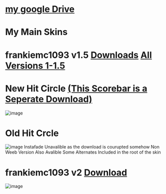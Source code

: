 # [my google Drive](https://drive.google.com/drive/folders/1ekRWLnVyYvitC5rauGxj23_P5Yi3B32-)

# My Main Skins
# frankiemc1093 v1.5 [Downloads](https://drive.google.com/drive/u/0/folders/1T1EpLRKYwOXufhaqSjeMmd3NJADQ2Hge) [All Versions 1-1.5](https://drive.google.com/drive/u/0/folders/1YVwn7imt80GSZkNeQhJ8B_N7os745Uvk)

# New Hit Circle [(This Scorebar is a Seperate Download)](https://drive.google.com/drive/u/0/folders/11jYanPIhtsl3r5OFp-Q-H0SS90LVoj_B)
![image](https://github.com/user-attachments/assets/f0c0f1ee-876d-485c-a5bb-22cfe4d26c9d)

# Old Hit Crcle
![image](https://github.com/user-attachments/assets/8d2a55cf-9dd4-4fa9-b8e0-7803a54aadde)
Instafade Unavalible as the download is courupted somehow
Non Weeb Version Also Avalible
Some Alternates Included in the root of the skin

# frankiemc1093 v2 [Download](https://drive.google.com/drive/u/0/folders/1IVpTr6ePd4HwmREXAl7dHiOGiqcG7tov)
![image](https://github.com/user-attachments/assets/03da6ea8-42d6-492c-9e1a-97f6e27d9ded)



